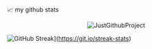 📈 my github stats
<p align="center"> <img src="https://github-readme-stats.vercel.app/api?username=JustGithubProject&show_icons=true&theme=gotham" alt="JustGithubProject" />

  

![GitHub Streak](https://streak-stats.demolab.com/?user=JustGithubProject1&theme=dark)](https://git.io/streak-stats)
